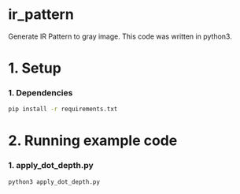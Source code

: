 # ir_pattern
Generate IR Pattern to gray image.
This code was written in python3.

# 1. Setup
### 1. Dependencies
```bash
pip install -r requirements.txt
```

# 2. Running example code
### 1. apply_dot_depth.py
```bash
python3 apply_dot_depth.py
```

